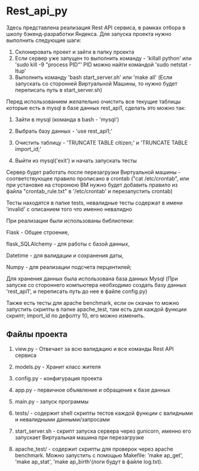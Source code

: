 # Rest_api_py
Здесь представлена реализация Rest API сервиса, в рамках отбора в школу бэкенд-разработки Яндекса.
Для запуска проекта нужно выполнить следующие шаги:
  1) Склонировать проект и зайти в папку проекта
  2) Если сервер уже запущен то выполнить команду - 'killall python' 
  или 'sudo kill -9 "process PID"' PID можно найти командой 'sudo netstat -ltup'
  3) Выполнить команду 'bash start_server.sh' или 'make all' (Если запускать со сторонней Виртуальной Машины, то нужно будет переписать путь в start_server.sh)


Перед использованием желательно очистить все текущие таблицы которые есть в mysql в базе данных rest_api1, сделать это можно так:
  
  1) Зайти в mysql (команда в bash - 'mysql')
  
  2) Выбрать базу данных - 'use rest_api1;'
  
  3) Очистить таблицу - 'TRUNCATE TABLE citizen;' и 'TRUNCATE TABLE import_id;'
  
  4) Выйти из mysql('exit') и начать запускать тесты

Сервер будет работать после перезагрузки Виртуальной машины - соответствующее правило прописано в crontab ("cat /etc/crontab", или при установке на сторонюю ВМ нужно будет добавить правило из файла "crontab_rule.txt" в '/etc/crontab' и перезапустить crontab)

Тесты находятся в папке tests, невалидные тесты содержат в имени 'invalid' с описанием того что именно невалидно


При реализации были использованы библиотеки:

Flask - Общее строение, 

flask_SQLAlchemy - для работы с базой данных, 

Datetime - для валидации и сохранения даты, 

Numpy - для реализации подсчета перцентилей;

Для хранения данных была использована база данных Mysql (При запуске со стороннего компьютера необходимо создать базу данных 'rest_api1', и переписать путь до нее в файле config.py)

Также есть тесты для apache benchmark, если он скачан то можно запустить скрипты в папке apache_test, там есть для каждой функции скрипт; import_id по дефолту 10, его можно изменить.

## Файлы проекта
  1) view.py - Отвечает за всю валидацию и все команды Rest API сервиса
  
  2) models.py - Хранит класс жителя
  
  3) config.py - конфигурация проекта
  
  4) app.py - первичное объявление и обращение к базе данных
  
  5) main.py - запуск программы
  
  6) tests/ - содержит shell скрипты тестов каждой функции с валидными и невалидными данными/запросами
  
  7) start_server.sh - скрипт запуска сервера через gunicorn, именно его запускает Виртуальная машина при перезагрузке
  
  8) apache_test/ - содержит скрипты для проверок через apache benchmark. Можно запустить с помощью Makefile: 'make ap_get', 'make ap_stat', 'make ap_birth'(логи будут в файле log.txt).
